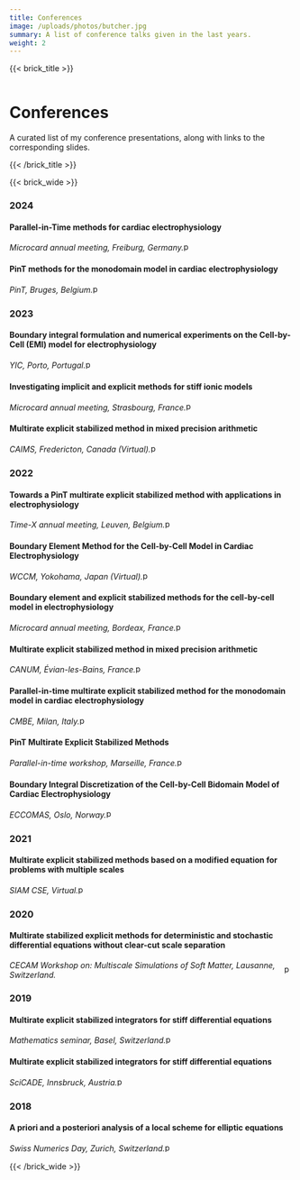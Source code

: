 ```yaml
---
title: Conferences
image: /uploads/photos/butcher.jpg
summary: A list of conference talks given in the last years.
weight: 2
---
```



{{< brick_title >}}

![]()   

# Conferences

A curated list of my conference presentations, along with links to the corresponding slides.

<!-- {{< breadcrumbs >}} -->

{{< /brick_title >}}

{{< brick_wide >}}

### 2024

#### Parallel-in-Time methods for cardiac electrophysiology
<div style="display: flex; align-items: center; gap: 0.0rem;">
    <i>Microcard annual meeting, Freiburg, Germany.</i>
    <a href="/uploads/conferences/2024_microcard_meeting.pdf" class="button myicon">
        <img src="/img/pdf.svg" alt="pdf" style="display: inline; width: 1.0rem; height: 1.0rem; margin: 0rem 0rem 0.2rem 0rem" />
    </a>
</div>

#### PinT methods for the monodomain model in cardiac electrophysiology
<div style="display: flex; align-items: center; gap: 0.0rem;">
    <i>PinT, Bruges, Belgium.</i>
    <a href="/uploads/conferences/2024_pint.pdf" class="button myicon">
        <img src="/img/pdf.svg" alt="pdf" style="display: inline; width: 1.0rem; height: 1.0rem; margin: 0rem 0rem 0.2rem 0rem" />
    </a>
</div>

### 2023

#### Boundary integral formulation and numerical experiments on the Cell-by-Cell (EMI) model for electrophysiology
<div style="display: flex; align-items: center; gap: 0.0rem;">
    <i>YIC, Porto, Portugal.</i>
    <a href="/uploads/conferences/2023_yic.pdf" class="button myicon">
        <img src="/img/pdf.svg" alt="pdf" style="display: inline; width: 1.0rem; height: 1.0rem; margin: 0rem 0rem 0.2rem 0rem" />
    </a>
</div>

#### Investigating implicit and explicit methods for stiff ionic models
<div style="display: flex; align-items: center; gap: 0.0rem;">
    <i>Microcard annual meeting, Strasbourg, France.</i>
    <a href="/uploads/conferences/2023_microcard_meeting.pdf" class="button myicon">
        <img src="/img/pdf.svg" alt="pdf" style="display: inline; width: 1.0rem; height: 1.0rem; margin: 0rem 0rem 0.2rem 0rem" />
    </a>
</div>

#### Multirate explicit stabilized method in mixed precision arithmetic
<div style="display: flex; align-items: center; gap: 0.0rem;">
    <i>CAIMS, Fredericton, Canada (Virtual).</i>
    <a href="/uploads/conferences/2023_caims.pdf" class="button myicon">
        <img src="/img/pdf.svg" alt="pdf" style="display: inline; width: 1.0rem; height: 1.0rem; margin: 0rem 0rem 0.2rem 0rem" />
    </a>
</div>

### 2022

#### Towards a PinT multirate explicit stabilized method with applications in electrophysiology
<div style="display: flex; align-items: center; gap: 0.0rem;">
    <i>Time-X annual meeting, Leuven, Belgium.</i>
    <a href="/uploads/conferences/2022_timex_meeting.pdf" class="button myicon">
        <img src="/img/pdf.svg" alt="pdf" style="display: inline; width: 1.0rem; height: 1.0rem; margin: 0rem 0rem 0.2rem 0rem" />
    </a>
</div>

#### Boundary Element Method for the Cell-by-Cell Model in Cardiac Electrophysiology
<div style="display: flex; align-items: center; gap: 0.0rem;">
    <i>WCCM, Yokohama, Japan (Virtual).</i>
    <a href="/uploads/conferences/2022_wccm.pdf" class="button myicon">
        <img src="/img/pdf.svg" alt="pdf" style="display: inline; width: 1.0rem; height: 1.0rem; margin: 0rem 0rem 0.2rem 0rem" />
    </a>
</div>

#### Boundary element and explicit stabilized methods for the cell-by-cell model in electrophysiology
<div style="display: flex; align-items: center; gap: 0.0rem;">
    <i>Microcard annual meeting, Bordeax, France.</i>
    <a href="/uploads/conferences/2022_microcard_meeting.pdf" class="button myicon">
        <img src="/img/pdf.svg" alt="pdf" style="display: inline; width: 1.0rem; height: 1.0rem; margin: 0rem 0rem 0.2rem 0rem" />
    </a>
</div>

#### Multirate explicit stabilized method in mixed precision arithmetic
<div style="display: flex; align-items: center; gap: 0.0rem;">
    <i>CANUM, Évian-les-Bains, France.</i>
    <a href="/uploads/conferences/2022_canum.pdf" class="button myicon">
        <img src="/img/pdf.svg" alt="pdf" style="display: inline; width: 1.0rem; height: 1.0rem; margin: 0rem 0rem 0.2rem 0rem" />
    </a>
</div>

#### Parallel-in-time multirate explicit stabilized method for the monodomain model in cardiac electrophysiology
<div style="display: flex; align-items: center; gap: 0.0rem;">
    <i>CMBE, Milan, Italy.</i>
    <a href="/uploads/conferences/2022_cmbe.pdf" class="button myicon">
        <img src="/img/pdf.svg" alt="pdf" style="display: inline; width: 1.0rem; height: 1.0rem; margin: 0rem 0rem 0.2rem 0rem" />
    </a>
</div>

#### PinT Multirate Explicit Stabilized Methods
<div style="display: flex; align-items: center; gap: 0.0rem;">
    <i>Parallel-in-time workshop, Marseille, France.</i>
    <a href="/uploads/conferences/2022_pint.pdf" class="button myicon">
        <img src="/img/pdf.svg" alt="pdf" style="display: inline; width: 1.0rem; height: 1.0rem; margin: 0rem 0rem 0.2rem 0rem" />
    </a>
</div>

#### Boundary Integral Discretization of the Cell-by-Cell Bidomain Model of Cardiac Electrophysiology
<div style="display: flex; align-items: center; gap: 0.0rem;">
    <i>ECCOMAS, Oslo, Norway.</i>
    <a href="/uploads/conferences/2022_eccomas.pdf" class="button myicon">
        <img src="/img/pdf.svg" alt="pdf" style="display: inline; width: 1.0rem; height: 1.0rem; margin: 0rem 0rem 0.2rem 0rem" />
    </a>
</div>

### 2021

#### Multirate explicit stabilized methods based on a modified equation for problems with multiple scales
<div style="display: flex; align-items: center; gap: 0.0rem;">
    <i>SIAM CSE, Virtual.</i>
    <a href="/uploads/conferences/2021_siam_cse.pdf" class="button myicon">
        <img src="/img/pdf.svg" alt="pdf" style="display: inline; width: 1.0rem; height: 1.0rem; margin: 0rem 0rem 0.2rem 0rem" />
    </a>
</div>

### 2020

#### Multirate stabilized explicit methods for deterministic and stochastic differential equations without clear-cut scale separation
<div style="display: flex; align-items: center; gap: 0.0rem;">
    <i>CECAM Workshop on: Multiscale Simulations of Soft Matter, Lausanne, Switzerland.</i>
    <a href="/uploads/conferences/2020_cecam.pdf" class="button myicon">
        <img src="/img/pdf.svg" alt="pdf" style="display: inline; width: 1.0rem; height: 1.0rem; margin: 0rem 0rem 0.2rem 0rem" />
    </a>
</div>


### 2019

#### Multirate explicit stabilized integrators for stiff differential equations
<div style="display: flex; align-items: center; gap: 0.0rem;">
    <i>Mathematics seminar, Basel, Switzerland.</i>
    <a href="/uploads/conferences/2019_seminar_basel.pdf" class="button myicon">
        <img src="/img/pdf.svg" alt="pdf" style="display: inline; width: 1.0rem; height: 1.0rem; margin: 0rem 0rem 0.2rem 0rem" />
    </a>
</div>

#### Multirate explicit stabilized integrators for stiff differential equations
<div style="display: flex; align-items: center; gap: 0.0rem;">
    <i>SciCADE, Innsbruck, Austria.</i>
    <a href="/uploads/conferences/2019_scicade.pdf" class="button myicon">
        <img src="/img/pdf.svg" alt="pdf" style="display: inline; width: 1.0rem; height: 1.0rem; margin: 0rem 0rem 0.2rem 0rem" />
    </a>
</div>

### 2018

#### A priori and a posteriori analysis of a local scheme for elliptic equations
<div style="display: flex; align-items: center; gap: 0.0rem;">
    <i>Swiss Numerics Day, Zurich, Switzerland.</i>
    <a href="/uploads/conferences/2018_swissnum.pdf" class="button myicon">
        <img src="/img/pdf.svg" alt="pdf" style="display: inline; width: 1.0rem; height: 1.0rem; margin: 0rem 0rem 0.2rem 0rem" />
    </a>
</div>

{{< /brick_wide >}}